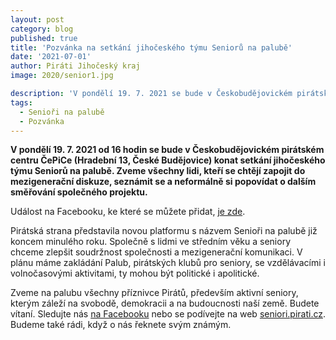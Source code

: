 ```yaml
---
layout: post
category: blog
published: true
title: 'Pozvánka na setkání jihočeského týmu Seniorů na palubě'
date: '2021-07-01'
author: Piráti Jihočeský kraj
image: 2020/senior1.jpg

description: 'V pondělí 19. 7. 2021 se bude v Českobudějovickém pirátském centru ČePiCe (Hradební 13, České Budějovice) konat setkání jihočeského týmu Seniorů na palubě. Zveme všechny lidi, kteří se chtějí zapojit do mezigenerační diskuze, seznámit se a neformálně si popovídat o dalším směřování společného projektu.'
tags:
  - Senioři na palubě
  - Pozvánka
---
```

**V pondělí 19. 7. 2021 od 16 hodin se bude v Českobudějovickém pirátském centru ČePiCe (Hradební 13, České Budějovice) konat setkání jihočeského týmu Seniorů na palubě. Zveme všechny lidi, kteří se chtějí zapojit do mezigenerační diskuze, seznámit se a neformálně si popovídat o dalším směřování společného projektu.**

Událost na Facebooku, ke které se můžete přidat, [je zde](https://www.facebook.com/events/985790955503801).

Pirátská strana představila novou platformu s názvem Senioři na palubě již koncem minulého roku. Společně s lidmi ve středním věku a seniory chceme zlepšit 
soudržnost společnosti a mezigenerační komunikaci. V plánu máme zakládání Palub, pirátských klubů pro seniory, se vzdělávacími i volnočasovými aktivitami, ty mohou být politické i apolitické.

Zveme na palubu všechny příznivce Pirátů, především aktivní seniory, kterým záleží na svobodě, demokracii a na budoucnosti naší země. Budete vítaní. 
Sledujte nás [na Facebooku](https://www.facebook.com/seniorinapalube/) nebo se podívejte na web [seniori.pirati.cz](https://seniori.pirati.cz/).
Budeme také rádi, když o nás řeknete svým známým.
